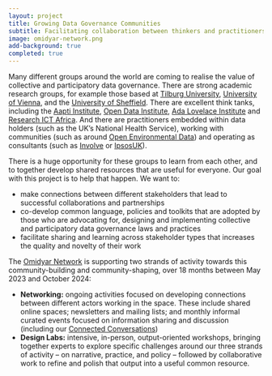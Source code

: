 ```yaml
---
layout: project
title: Growing Data Governance Communities
subtitle: Facilitating collaboration between thinkers and practitioners
image: omidyar-network.png
add-background: true
completed: true
---
```


Many different groups around the world are coming to realise the value of collective and participatory data governance. There are strong academic research groups, for example those based at [Tilburg University](https://www.tilburguniversity.edu/staff/l-e-m-taylor), [University of Vienna](https://politikwissenschaft.univie.ac.at/en/about-us/staff/prainsack/), and the [University of Sheffield](https://livingwithdata.org/). There are excellent think tanks, including the [Aapti Institute](https://aapti.in/), [Open Data Institute](https://theodi.org/), [Ada Lovelace Institute](https://www.adalovelaceinstitute.org/) and [Research ICT Africa](https://researchictafrica.net/). And there are practitioners embedded within data holders (such as the UK’s National Health Service), working with communities (such as around [Open Environmental Data](https://www.openenvironmentaldata.org/)) and operating as consultants (such as [Involve](https://involve.org.uk/) or [IpsosUK](https://www.ipsos.com/en-uk)).

There is a huge opportunity for these groups to learn from each other, and to together develop shared resources that are useful for everyone. Our goal with this project is to help that happen. We want to:

* make connections between different stakeholders that lead to successful collaborations and partnerships
* co-develop common language, policies and toolkits that are adopted by those who are advocating for, designing and implementing collective and participatory data governance laws and practices
* facilitate sharing and learning across stakeholder types that increases the quality and novelty of their work

<!--more-->

The [Omidyar Network](https://omidyar.com/) is supporting two strands of activity towards this community-building and community-shaping, over 18 months between May 2023 and October 2024:

* **Networking:** ongoing activities focused on developing connections between different actors working in the space. These include shared online spaces; newsletters and mailing lists; and monthly informal curated events focused on information sharing and discussion (including our [Connected Conversations](https://connectedbydata.org/projects/2023-connected-conversations))
* **Design Labs:** intensive, in-person, output-oriented workshops, bringing together experts to explore specific challenges around our three strands of activity – on narrative, practice, and policy – followed by collaborative work to refine and polish that output into a useful common resource.